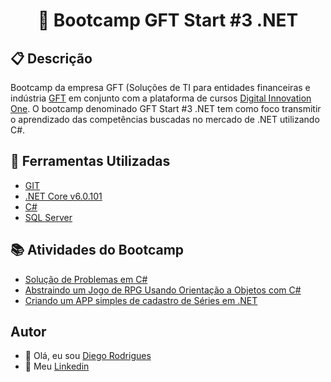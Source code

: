 
<h1 align="center">📗 Bootcamp GFT Start #3 .NET </h1>

## 📋 Descrição

Bootcamp da empresa GFT (Soluções de TI para entidades financeiras e indústria [GFT](https://www.gft.com/br/pt/index/) em conjunto com a plataforma de cursos [Digital Innovation One](https://web.dio.me/home). O bootcamp denominado GFT Start #3 .NET tem como foco transmitir o aprendizado das competências buscadas no mercado de .NET utilizando C#.

## 🔧 Ferramentas Utilizadas
- [GIT](https://git-scm.com)
- [.NET Core v6.0.101](https://dotnet.microsoft.com/download/dotnet/5.0)
- [C#](https://docs.microsoft.com/pt-br/dotnet/csharp/)
- [SQL Server](https://www.microsoft.com/pt-br/sql-server/)

## 📚 Atividades do Bootcamp
- [Solução de Problemas em C#]()
- [Abstraindo um Jogo de RPG Usando Orientação a Objetos com C#](https://github.com/MarcGabr/Bootcamp_GFT/tree/main/API%20Catalogo%20de%20Jogos)
- [Criando um APP simples de cadastro de Séries em .NET]()


## Autor
- 👋 Olá, eu sou [Diego Rodrigues](https://github.com/diegosfc100)
- 💼 Meu [Linkedin](https://www.linkedin.com/in/dgorodrigues7/)
